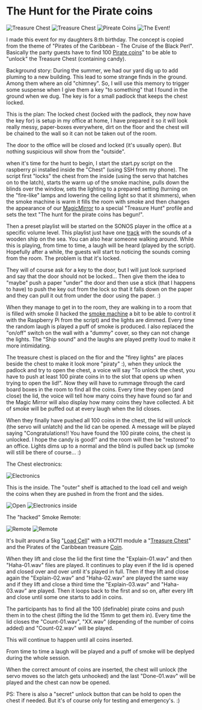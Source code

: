 # The Hunt for the Pirate coins

![Treasure Chest](/Pictures/Kista-01-small.jpg)
![Treasure Chest](/Pictures/Kista-02-small.jpg)
![Pireate Coins](/Pictures/Coins-small.png)
![The Event!](https://www.youtube.com/watch?v=7zYDTiijyEU)

I made this event for my daughters 8:th birthday. The concept is copied from the theme of "Pirates of the Caribbean - The Cruise of the Black Perl". Basically the party guests have to find 100 [Pirate coins](https://www.thingiverse.com/thing:2936980)" to be able to "unlock" the Treasure Chest (containing candy).

Background story: During the summer, we had our yard dig up to add pluming to a new building. This lead to some strange finds in the ground. Among them where an old "chimney". So, I will use this memory to trigger some suspense when I give them a key "to something" that I found in the ground when we dug.
The key is for a small padlock that keeps the chest locked.

This is the plan:
The locked chest (locked with the padlock, they now have the key for) is setup in my office at home, I have prepared it so it will look really messy, paper-boxes everywhere, dirt on the floor and the chest will be chained to the wall so it can not be taken out of the room.

The door to the office will be closed and locked (it's usually open). But nothing suspicious will show from the "outside". 

when it's time for the hunt to begin, I start the start.py script on the raspberry pi installed inside the "Chest" (using SSH from my phone).
The script first "locks" the chest from the inside (using the servo that hatches on to the latch), starts the warm up of the smoke machine, pulls down the blinds over the window, sets the lighting to a prepared setting (turning on the "fire-like" lamps and lowering the ceiling light so that it shimmers), when the smoke machine is warm it fills the room with smoke and then changes the appearance of our [MagicMirror](https://forum.magicmirror.builders/topic/4563/snilles-magic-mirror-project?_=1603825886962) to a special "Treasure Hunt" profile and sets the text "The hunt for the pirate coins has begun!".

Then a preset playlist will be started on the SONOS player in the office at a specific volume level. This playlist just have one [track](https://www.youtube.com/watch?v=aylZ5naovxY) with the sounds of a wooden ship on the sea. You can also hear someone walking around.
While this is playing, from time to time, a laugh will be heard (played by the script). Hopefully after a while, the guests will start to noticing the sounds coming from the room. The problem is that it's locked.

They will of course ask for a key to the door, but I will just look surprised and say that the door should not be locked... Then give them the idea to "maybe" push a paper "under" the door and then use a stick (that I happens to have) to push the key out from the lock so that it falls down on the paper and they can pull it out from under the door using the paper. :)

When they manage to get in to the room, they are walking in to a room that is filled with smoke (I hacked the [smoke machine](https://www.kjell.com/se/produkter/hem-kontor-fritid/party-karaoke/rokmaskiner/rokmaskin-400-w-p22223) a bit to be able to control it with the Raspberry Pi from the script) and the lights are dimmed. Every time the random laugh is played a puff of smoke is produced. I also replaced the "on/off" switch on the wall with a "dummy" cover, so they can not change the lights. The "Ship sound" and the laughs are played pretty loud to make it more intimidating.

The treasure chest is placed on the flor and the "firey lights" are places beside the chest to make it look more "piraty" :), when they unlock the padlock and try to open the chest, a voice will say "To unlock the chest, you have to push at least 100 pirate coins in to the slot that opens up when trying to open the lid!". Now they will have to rummage through the card board boxes in the room to find all the coins. Every time they open (and close) the lid, the voice will tell how many coins they have found so far and the Magic Mirror will also display how many coins they have collected. A bit of smoke will be puffed out at every laugh when the lid closes.

When they finally have pushed all 100 coins in the chest, the lid will unlock (the servo will unlatch) and the lid can be opened. A message will be played saying "Congratulations!! You have found the 100 pirate coins, the chest is unlocked. I hope the candy is good!" and the room will then be "restored" to an office. Lights dims up to a normal and the blind is pulled back up (smoke will still be there of course... :)

The Chest electronics:

![Electronics](/Pictures/Electronics-samll.png)

This is the inside. The "outer" shelf is attached to the load cell and weigh the coins when they are pushed in from the front and the sides.

![Open](/Pictures/Kista-04-small.png)
![Electronics inside](/Pictures/Kista-03-small.png)

The "hacked" Smoke Remote:

![Remote](/Pictures/Hacked-Smoke-Remote-01-small.png)
![Remote](/Pictures/Hacked-Smoke-Remote-02-small.png)

It's built around a 5kg "[Load Cell](https://www.ebay.co.uk/itm/Electronic-Balance-Weighing-Load-Cell-Sensor-5Kg-with-HX711-Module/162241279056?hash=item25c6557450:g:l7gAAOSwh2xYAwSK)" with a HX711 module a "[Treasure Chest](https://fyndgiganten.se/produkt/vidaxl-forvaringslada-i-atervunnet-tra/)" and the Pirates of the Caribbean treasure [Coin](https://www.thingiverse.com/thing:2936980).

When they lift and close the lid the first time the "Explain-01.wav" and then "Haha-01.wav" files are played. It continues to play even if the lid is opened and closed over and over until it's played in full. Then if they lift and close again the "Explain-02.wav" and "Haha-02.wav" are played the same way and if they lift and close a third time the "Explain-03.wav" and "Haha-03.wav" are played. Then it loops back to the first and so on, after every lift and close until some one starts to add in coins.

The participants has to find all the 100 (definable) pirate coins and push them in to the chest (lifting the lid the 15mm to get them in). Every time the lid closes the "Count-01.wav", "XX.wav" (depending of the number of coins added) and "Count-02.wav" will be played.

This will continue to happen until all coins inserted.

From time to time a laugh will be played and a puff of smoke will be deplyed during the whole session. 

When the correct amount of coins are inserted, the chest will unlock (the servo moves so the latch gets unhooked) and the last "Done-01.wav" will be played and the chest can now be opened.


PS: There is also a "secret" unlock button that can be hold to open the chest if needed. But it's of course only for testing and emergency's. :)
